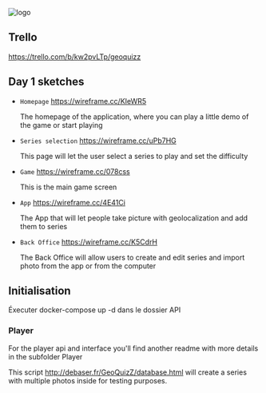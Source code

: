 ![logo](https://cdn.discordapp.com/attachments/554606011592343582/557866827485544448/GeoQuizZLarge.png)

## Trello

https://trello.com/b/kw2pvLTp/geoquizz

## Day 1 sketches

+ `Homepage` <https://wireframe.cc/KIeWR5>
  
  The homepage of the application, where you can play a little demo of the game or start playing

+ `Series selection` <https://wireframe.cc/uPb7HG>
  
  This page will let the user select a series to play and set the difficulty

+ `Game` <https://wireframe.cc/078css>
  
  This is the main game screen


+ `App` <https://wireframe.cc/4E41Ci>
  
  The App that will let people take picture with geolocalization and add them to series


+ `Back Office` <https://wireframe.cc/K5CdrH>
  
  The Back Office will allow users to create and edit series and import photo from the app or from the computer
  
## Initialisation

Éxecuter docker-compose up -d dans le dossier API

### Player

For the player api and interface you'll find another readme with more details in the subfolder Player

This script http://debaser.fr/GeoQuizZ/database.html will create a series with multiple photos inside for testing purposes.
   
